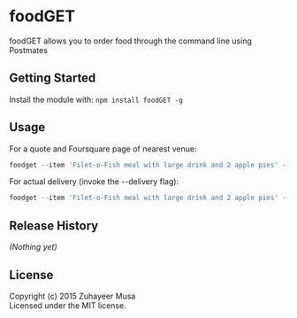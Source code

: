 # foodGET

foodGET allows you to order food through the command line using Postmates

## Getting Started
Install the module with: `npm install foodGET -g`

## Usage
For a quote and Foursquare page of nearest venue:

```javascript
foodget --item 'Filet-o-Fish meal with large drink and 2 apple pies' --eatery 'McDonalds' --name 'Zuhayeer Musa' --address '3300 Walnut Street, Philadelphia' --phone '408-759-0676' -o
```

For actual delivery (invoke the --delivery flag):

```javascript
foodget --item 'Filet-o-Fish meal with large drink and 2 apple pies' --eatery 'McDonalds' --name 'Zuhayeer Musa' --address '3300 Walnut Street, Philadelphia' --phone '408-759-0676' --delivery
```

<!-- ## Contributing
In lieu of a formal styleguide, take care to maintain the existing coding style. Add unit tests for any new or changed functionality. Lint and test your code using [Grunt](http://gruntjs.com/). -->

## Release History
_(Nothing yet)_

## License
Copyright (c) 2015 Zuhayeer Musa  
Licensed under the MIT license.
